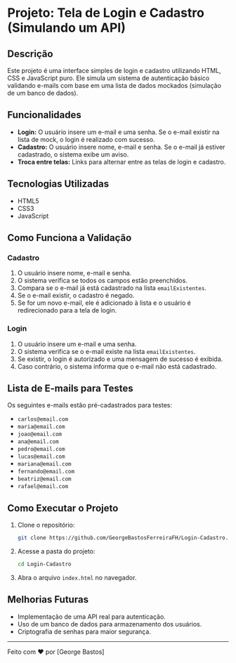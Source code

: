 # Projeto: Tela de Login e Cadastro (Simulando um API)

## Descrição
Este projeto é uma interface simples de login e cadastro utilizando HTML, CSS e JavaScript puro. Ele simula um sistema de autenticação básico validando e-mails com base em uma lista de dados mockados (simulação de um banco de dados).

## Funcionalidades
- **Login:** O usuário insere um e-mail e uma senha. Se o e-mail existir na lista de mock, o login é realizado com sucesso.
- **Cadastro:** O usuário insere nome, e-mail e senha. Se o e-mail já estiver cadastrado, o sistema exibe um aviso.
- **Troca entre telas:** Links para alternar entre as telas de login e cadastro.

## Tecnologias Utilizadas
- HTML5
- CSS3
- JavaScript

## Como Funciona a Validação
### Cadastro
1. O usuário insere nome, e-mail e senha.
2. O sistema verifica se todos os campos estão preenchidos.
3. Compara se o e-mail já está cadastrado na lista `emailExistentes`.
4. Se o e-mail existir, o cadastro é negado.
5. Se for um novo e-mail, ele é adicionado à lista e o usuário é redirecionado para a tela de login.

### Login
1. O usuário insere um e-mail e uma senha.
2. O sistema verifica se o e-mail existe na lista `emailExistentes`.
3. Se existir, o login é autorizado e uma mensagem de sucesso é exibida.
4. Caso contrário, o sistema informa que o e-mail não está cadastrado.

## Lista de E-mails para Testes
Os seguintes e-mails estão pré-cadastrados para testes:
- `carlos@email.com`
- `maria@email.com`
- `joao@email.com`
- `ana@email.com`
- `pedro@email.com`
- `lucas@email.com`
- `mariana@email.com`
- `fernando@email.com`
- `beatriz@email.com`
- `rafael@email.com`

## Como Executar o Projeto
1. Clone o repositório:
   ```sh
   git clone https://github.com/GeorgeBastosFerreiraFH/Login-Cadastro.git
   ```
2. Acesse a pasta do projeto:
   ```sh
   cd Login-Cadastro
   ```
3. Abra o arquivo `index.html` no navegador.

## Melhorias Futuras
- Implementação de uma API real para autenticação.
- Uso de um banco de dados para armazenamento dos usuários.
- Criptografia de senhas para maior segurança.

---

Feito com ❤️ por [George Bastos]

